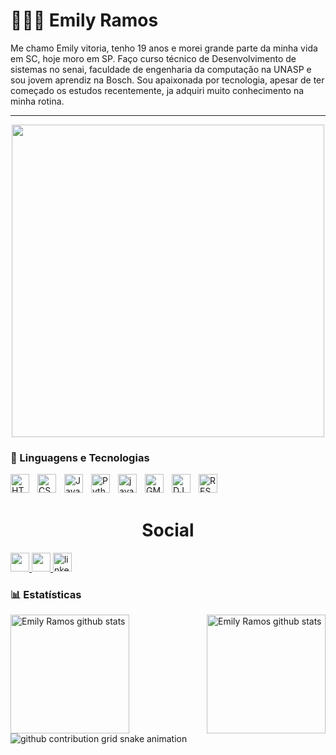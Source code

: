  # 👩🏻‍💻 Emily Ramos

Me chamo Emily vitoria, tenho 19 anos e morei grande parte da minha vida em SC, hoje moro em SP. Faço curso técnico de Desenvolvimento de sistemas no senai, faculdade de engenharia da computação na UNASP e sou jovem aprendiz na Bosch. Sou apaixonada por tecnologia, apesar de ter começado os estudos recentemente, ja adquiri muito conhecimento na minha rotina.


---

<div align="center">
  <img width="500px"
    src="https://i.giphy.com/media/v1.Y2lkPTc5MGI3NjExNXN6a284djRtY2pmbHB5bnB2eHlhZ2h6djljbmZqbG5penl2MjFvZyZlcD12MV9pbnRlcm5hbF9naWZfYnlfaWQmY3Q9cw/Od6XmbZWLy5jHMBus4/giphy.gif"
  />
</div>

### 🤖 Linguagens e Tecnologias

<img 
    align="left" 
    alt="HTML"
    title="HTML" 
    width="30px" 
    style="padding-right: 10px;" 
    src="https://cdn.jsdelivr.net/gh/devicons/devicon@latest/icons/html5/html5-original.svg" 
/>
<img 
    align="left" 
    alt="CSS" 
    title="CSS"
    width="30px" 
    style="padding-right: 10px;" 
    src="https://cdn.jsdelivr.net/gh/devicons/devicon@latest/icons/css3/css3-original.svg" 
/>
<img 
    align="left" 
    alt="JavaScript" 
    title="JavaScript"
    width="30px" 
    style="padding-right: 10px;" 
    src="https://cdn.jsdelivr.net/gh/devicons/devicon@latest/icons/javascript/javascript-original.svg" 
/>

<img 
    align="left" 
    alt="Python" 
    title="Python"
    width="30px" 
    style="padding-right: 10px;" 
    src="https://cdn.jsdelivr.net/gh/devicons/devicon@latest/icons/python/python-original.svg" 
/>

<img
    align="left" 
    alt="java" 
    title="java"
    width="30px" 
    style="padding-right: 10px;" 
    src="https://cdn.jsdelivr.net/gh/devicons/devicon@latest/icons/java/java-original.svg" 
/>

<img
    align="left" 
    alt="GML" 
    title="GML"
    width="30px" 
    style="padding-right: 10px;" 
    src="https://www.svgrepo.com/show/373617/gamemaker.svg" 
/>

<img
    align="left" 
    alt="DJANGO" 
    title="DJANGO"
    width="30px" 
    style="padding-right: 10px;" 
    src="https://cdn.jsdelivr.net/gh/devicons/devicon@latest/icons/django/django-plain.svg" 
/>
<img 
    align="left" 
    alt="REST"
    title="REST" 
    width="30px" 
    style="padding-right: 10px;" 
    src="https://cdn.jsdelivr.net/gh/devicons/devicon@latest/icons/djangorest/djangorest-plain-wordmark.svg"
/>


<br/>
<br/>


<h1 align="center">Social</h1>
    <a href="https://mail.google.com/mail/?view=cm&fs=1&to=ramos.emilyvi@gmail.com&su=Assunto&body=Mensagem" target="_blank">
      <img width="30" src="https://img.icons8.com/color/48/gmail-new.png">
    </a>
    <a href = "https://www.instagram.com/emiis_ramos/">
      <img width="30" src="https://img.icons8.com/color/48/instagram-new--v1.png">
    </a>
    <a href = "https://www.linkedin.com/in/emily-ramos-581025331?utm_source=share&utm_campaign=share_via&utm_content=profile&utm_medium=android_app">
      <img width="30" src="https://img.icons8.com/color/50/linkedin.png" alt="linkedin">
    </a>

    
</div>

### 📊 Estatísticas

<div>
    <a href="https://github.com/ramos-emily">
        <img align="left" height="190px"
            src="https://github-readme-stats.vercel.app/api?username=ramos-emily&show_icons=true&theme=tokyonight&include_all_commits=true" 
            alt="Emily Ramos github stats" />
    </a>
    <a href="https://github.com/ramos-emily">
        <img align="right" height="190px"
            src="https://github-readme-stats.vercel.app/api/top-langs/?username=ramos-emily&theme=tokyonight&layout=compact&custom_title=Tecnologias&langs_count=9"
            alt="Emily Ramos github stats" />
    </a>
</div>


<picture>
  <source media="(prefers-color-scheme: dark)" srcset="https://raw.githubusercontent.com/ramos-emily/ramos-emily/output/github-contribution-grid-snake-dark.svg">
   <source media="(prefers-color-scheme: light)" srcset="https://raw.githubusercontent.com/ramos-emily/ramos-emily/output/github-contribution-grid-snake-dark.svg">
  <img alt="github contribution grid snake animation" src="https://raw.githubusercontent.com/ramos-emily/YourUser/output/github-contribution-grid-snake.svg">
</picture>


